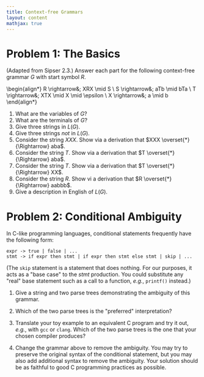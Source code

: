 ```yaml
---
title: Context-free Grammars
layout: content
mathjax: true
---
```


# Problem 1: The Basics

(Adapted from Sipser 2.3.)
Answer each part for the following context-free grammar $G$ with start symbol $R$.

\begin{align*}
R \rightarrow&\; XRX \mid S \\
S \rightarrow&\; aTb \mid bTa \\
T \rightarrow&\; XTX \mid X \mid \epsilon \\
X \rightarrow&\; a \mid b
\end{align*}

1.  What are the variables of $G$?
2.  What are the terminals of $G$?
3.  Give three strings in $L(G)$.
4.  Give three strings *not* in $L(G)$.
6.  Consider the string $XXX$.
    Show via a derivation that $XXX \overset{*}{\Rightarrow} aba$.
5.  Consider the string $T$.
    Show via a derivation that $T \overset{*}{\Rightarrow} aba$.
7.  Consider the string $T$.
    Show via a derivation that $T \overset{*}{\Rightarrow} XX$.
7.  Consider the string $R$.
    Show vi a derivation that $R \overset{*}{\Rightarrow} aabbb$.
8.  Give a description in English of $L(G)$.

# Problem 2: Conditional Ambiguity

In C-like programming languages, conditional statements frequently have the following form:

~~~
expr -> true | false | ...
stmt -> if expr then stmt | if expr then stmt else stmt | skip | ...
~~~

(The `skip` statement is a statement that does nothing.
For our purposes, it acts as a "base case" to the $stmt$ production.
You could substitute any "real" base statement such as a call to a function, *e.g.*, `printf()` instead.)

1.  Give a string and two parse trees demonstrating the ambiguity of this grammar.
2.  Which of the two parse trees is the "preferred" interpretation?

3.  Translate your toy example to an equivalent C program and try it out, *e.g.*, with `gcc` or `clang`.
    Which of the two parse trees is the one that your chosen compiler produces?

4.  Change the grammar above to remove the ambiguity.
    You may try to preserve the original syntax of the conditional statement, but you may also add additional syntax to remove the ambiguity.
    Your solution should be as faithful to good C programming practices as possible.
